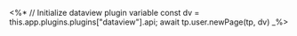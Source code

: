 <%*
// Initialize dataview plugin variable
const dv = this.app.plugins.plugins["dataview"].api;
await tp.user.newPage(tp, dv)
_%>

